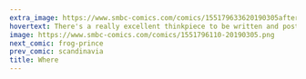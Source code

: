 ```yaml
---
extra_image: https://www.smbc-comics.com/comics/155179633620190305after.png
hovertext: There's a really excellent thinkpiece to be written and posted to medium.com about how Where's Waldo prepared us all to accept the surveillance state.
image: https://www.smbc-comics.com/comics/1551796110-20190305.png
next_comic: frog-prince
prev_comic: scandinavia
title: Where
---
```


